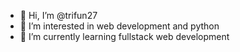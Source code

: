 - 👋 Hi, I’m @trifun27
- 👀 I’m interested in web development and python
- 🌱 I’m currently learning fullstack web development
<!---
trifun27/trifun27 is a ✨ special ✨ repository because its `README.md` (this file) appears on your GitHub profile.
You can click the Preview link to take a look at your changes.
--->
